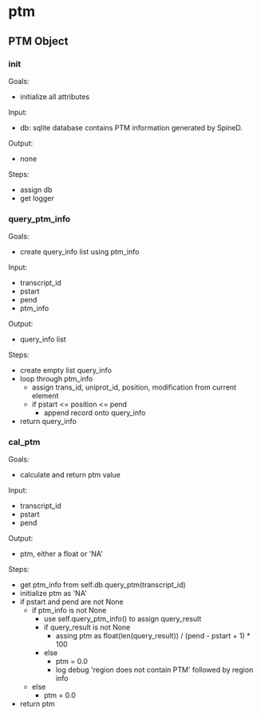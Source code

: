 # ptm

## PTM Object

### init
Goals:
* initialize all attributes

Input:
* db: sqlite database contains PTM information generated by SpineD.

Output:
* none

Steps:
* assign db
* get logger

### query_ptm_info
Goals:
* create query_info list using ptm_info

Input:
* transcript_id
* pstart
* pend
* ptm_info

Output:
* query_info list

Steps:
* create empty list query_info
* loop through ptm_info
  * assign trans_id, uniprot_id, position, modification from current element
  * if pstart <= position <= pend
    * append record onto query_info
* return query_info

### cal_ptm
Goals:
* calculate and return ptm value

Input:
* transcript_id
* pstart
* pend

Output:
* ptm, either a float or 'NA'

Steps:
* get ptm_info from self.db.query_ptm(transcript_id)
* initialize ptm as 'NA'
* if pstart and pend are not None
  * if ptm_info is not None
    * use self.query_ptm_info() to assign query_result
    * if query_result is not None
      * assing ptm as float(len(query_result)) / (pend - pstart + 1) * 100
    * else
      * ptm = 0.0
      * log debug 'region does not contain PTM' followed by region info
  * else
    * ptm = 0.0
* return ptm